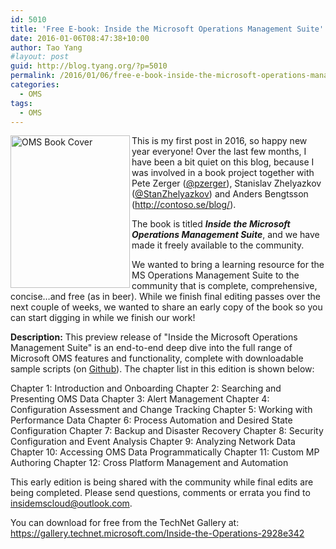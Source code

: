```yaml
---
id: 5010
title: 'Free E-book: Inside the Microsoft Operations Management Suite'
date: 2016-01-06T08:47:38+10:00
author: Tao Yang
#layout: post
guid: http://blog.tyang.org/?p=5010
permalink: /2016/01/06/free-e-book-inside-the-microsoft-operations-management-suite/
categories:
  - OMS
tags:
  - OMS
---
```

<a href="http://blog.tyang.org/wp-content/uploads/2016/01/OMS-Book-Cover.png"><img style="background-image: none; float: left; padding-top: 0px; padding-left: 0px; display: inline; padding-right: 0px; border: 0px;" title="OMS Book Cover" src="http://blog.tyang.org/wp-content/uploads/2016/01/OMS-Book-Cover_thumb.png" alt="OMS Book Cover" width="191" height="244" align="left" border="0" /></a>This is my first post in 2016, so happy new year everyone! Over the last few months, I have been a bit quiet on this blog, because I was involved in a book project together with Pete Zerger (<a href="https://twitter.com/pzerger">@pzerger</a>), Stanislav Zhelyazkov (<a href="https://twitter.com/StanZhelyazkov">@StanZhelyazkov</a>) and Anders Bengtsson (<a title="http://contoso.se/blog/" href="http://contoso.se/blog/">http://contoso.se/blog/</a>).

The book is titled <em><strong>Inside the Microsoft Operations Management Suite</strong></em>, and we have made it freely available to the community.

We wanted to bring a learning resource for the MS Operations Management Suite to the community that is complete, comprehensive, concise…and free (as in beer). While we finish final editing passes over the next couple of weeks, we wanted to share an early copy of the book so you can start digging in while we finish our work!

<strong>Description:</strong> This preview release of "Inside the Microsoft Operations Management Suite" is an end-to-end deep dive into the full range of Microsoft OMS features and functionality, complete with downloadable sample scripts (on <a href="https://github.com/insidemscloud/OMSBook">Github</a>). The chapter list in this edition is shown below:

Chapter 1: Introduction and Onboarding
Chapter 2: Searching and Presenting OMS Data
Chapter 3: Alert Management
Chapter 4: Configuration Assessment and Change Tracking
Chapter 5: Working with Performance Data
Chapter 6: Process Automation and Desired State Configuration
Chapter 7: Backup and Disaster Recovery
Chapter 8: Security Configuration and Event Analysis
Chapter 9: Analyzing Network Data
Chapter 10: Accessing OMS Data Programmatically
Chapter 11: Custom MP Authoring
Chapter 12: Cross Platform Management and Automation

This early edition is being shared with the community while final edits are being completed. Please send questions, comments or errata you find to <a href="mailto:insidemscloud@outlook.com">insidemscloud@outlook.com</a>.

You can download for free from the TechNet Gallery at:
<a href="https://gallery.technet.microsoft.com/Inside-the-Operations-2928e342">https://gallery.technet.microsoft.com/Inside-the-Operations-2928e342</a>